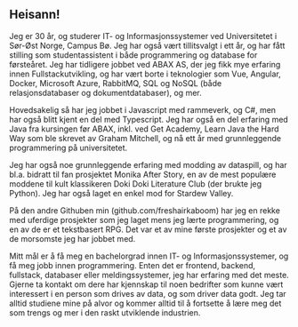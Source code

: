 ## Heisann!

Jeg er 30 år, og studerer IT- og Informasjonssystemer ved Universitetet i Sør-Øst Norge, Campus Bø. Jeg har også vært tillitsvalgt i ett år, og har fått stilling som studentassistent i både programmering og database for førsteåret. Jeg har tidligere jobbet ved ABAX AS, der jeg fikk mye erfaring innen Fullstackutvikling, og har vært borte i teknologier som Vue, Angular, Docker, Microsoft Azure, RabbitMQ, SQL og NoSQL (både relasjonsdatabaser og dokumentdatabaser), og mer.

Hovedsakelig så har jeg jobbet i Javascript med rammeverk, og C#, men har også blitt kjent en del med Typescript. Jeg har også en del erfaring med Java fra kursingen før ABAX, inkl. ved Get Academy, Learn Java the Hard Way som ble skrevet av Graham Mitchell, og nå ett år med grunnleggende programmering på universitetet.

Jeg har også noe grunnleggende erfaring med modding av dataspill, og har bl.a. bidratt til fan prosjektet Monika After Story, en av de mest populære moddene til kult klassikeren Doki Doki Literature Club (der brukte jeg Python). Jeg har også laget en enkel mod for Stardew Valley.

På den andre Githuben min (github.com/freshairkaboom) har jeg en rekke med uferdige prosjekter som jeg laget mens jeg lærte programmering, og en av de er et tekstbasert RPG. Det var et av mine første prosjekter og et av de morsomste jeg har jobbet med.

Mitt mål er å få meg en bachelorgrad innen IT- og Informasjonssystemer, og få meg jobb innen programmering. Enten det er frontend, backend, fullstack, databaser eller meldingssystemer, jeg har erfaring med det meste. Gjerne ta kontakt om dere har kjennskap til noen bedrifter som kunne vært interessert i en person som drives av data, og som driver data godt. Jeg tar alltid studiene mine på alvor og kommer alltid til å fortsette å lære meg det som trengs og mer i den raskt utviklende industrien.

<!--
**Lars263506/Lars263506** is a ✨ _special_ ✨ repository because its `README.md` (this file) appears on your GitHub profile.

Here are some ideas to get you started:

- 🔭 I’m currently working on ...
- 🌱 I’m currently learning ...
- 👯 I’m looking to collaborate on ...
- 🤔 I’m looking for help with ...
- 💬 Ask me about ...
- 📫 How to reach me: ...
- 😄 Pronouns: ...
- ⚡ Fun fact: ...
-->
